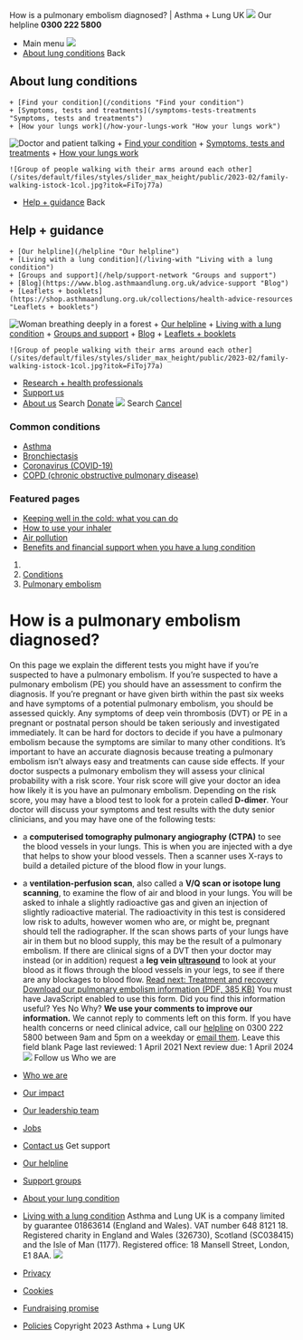 
How is a pulmonary embolism diagnosed? | Asthma + Lung UK
 [![](/themes/custom/asthma-lung-uk/images/aluk-logo.png)](/ "Homepage")
 Our helpline **0300 222 5800**
* Main menu
![](/wingsuit/asthma-lung-uk/images/aluk-logo.png)
* [About lung conditions](#about "About lung conditions")
 Back
 
## About lung conditions
	+ [Find your condition](/conditions "Find your condition")
	+ [Symptoms, tests and treatments](/symptoms-tests-treatments "Symptoms, tests and treatments")
	+ [How your lungs work](/how-your-lungs-work "How your lungs work")
![Doctor and patient talking](/sites/default/files/styles/slider_max_height/public/2023-02/119589.jpg?itok=IfMKqhqJ)
	+ [Find your condition](/conditions)
	+ [Symptoms, tests and treatments](/symptoms-tests-treatments)
	+ [How your lungs work](/how-your-lungs-work)
	
	
	![Group of people walking with their arms around each other](/sites/default/files/styles/slider_max_height/public/2023-02/family-walking-istock-1col.jpg?itok=FiToj77a)
* [Help + guidance](#get-support "Help + guidance")
 Back
 
## Help + guidance
	+ [Our helpline](/helpline "Our helpline")
	+ [Living with a lung condition](/living-with "Living with a lung condition")
	+ [Groups and support](/help/support-network "Groups and support")
	+ [Blog](https://www.blog.asthmaandlung.org.uk/advice-support "Blog")
	+ [Leaflets + booklets](https://shop.asthmaandlung.org.uk/collections/health-advice-resources "Leaflets + booklets")
![Woman breathing deeply in a forest](/sites/default/files/styles/slider_max_height/public/2023-02/A%2BLUK%20Generic73.jpg?itok=IY-jWei3)
	+ [Our helpline](/helpline)
	+ [Living with a lung condition](/living-with)
	+ [Groups and support](/help/support-network)
	+ [Blog](https://www.blog.asthmaandlung.org.uk/advice-support)
	+ [Leaflets + booklets](https://shop.asthmaandlung.org.uk/collections/health-advice-resources "Leaflets and booklets about lung conditions")
	
	
	![Group of people walking with their arms around each other](/sites/default/files/styles/slider_max_height/public/2023-02/family-walking-istock-1col.jpg?itok=FiToj77a)
* [Research + health professionals](/research-health-professionals "Research + health professionals")
* [Support us](/support-us "Support us")
* [About us](/about-us "About us")
Search
[Donate](https://action.asthmaandlung.org.uk/page/99720/donate/1?ea_tracking_id=General_WebsiteALUK_Header_Regular "Donate") 
 [![](/themes/custom/asthma-lung-uk/images/aluk-logo.png)](/ "Homepage")
Search
[Cancel](#)
### Common conditions
* [Asthma](/conditions/asthma)
* [Bronchiectasis](/conditions/bronchiectasis)
* [Coronavirus (COVID-19)](/conditions/coronavirus)
* [COPD (chronic obstructive pulmonary disease)](/conditions/copd-chronic-obstructive-pulmonary-disease)
### Featured pages
* [Keeping well in the cold: what you can do](/living-with/cold-weather)
* [How to use your inhaler](/living-with/inhaler-videos)
* [Air pollution](/living-with/air-pollution)
* [Benefits and financial support when you have a lung condition](/living-with/benefits)
1. 
3. [Conditions](/conditions)
5. [Pulmonary embolism](/conditions/pulmonary-embolism)
# How is a pulmonary embolism diagnosed?
On this page we explain the different tests you might have if you’re suspected to have a pulmonary embolism.
If you’re suspected to have a pulmonary embolism (PE) you should have an assessment to confirm the diagnosis.
If you’re pregnant or have given birth within the past six weeks and have symptoms of a potential pulmonary embolism, you should be assessed quickly. Any symptoms of deep vein thrombosis (DVT) or PE in a pregnant or postnatal person should be taken seriously and investigated immediately.
It can be hard for doctors to decide if you have a pulmonary embolism because the symptoms are similar to many other conditions. It’s important to have an accurate diagnosis because treating a pulmonary embolism isn’t always easy and treatments can cause side effects.
If your doctor suspects a pulmonary embolism they will assess your clinical probability with a risk score. Your risk score will give your doctor an idea how likely it is you have an pulmonary embolism. Depending on the risk score, you may have a blood test to look for a protein called **D-dimer**. Your doctor will discuss your symptoms and test results with the duty senior clinicians, and you may have one of the following tests:
* a **computerised tomography pulmonary angiography (CTPA)** to see the blood vessels in your lungs. This is when you are injected with a dye that helps to show your blood vessels. Then a scanner uses X-rays to build a detailed picture of the blood flow in your lungs.
* a **ventilation-perfusion scan**, also called a **V/Q scan or isotope lung scanning**, to examine the flow of air and blood in your lungs. You will be asked to inhale a slightly radioactive gas and given an injection of slightly radioactive material. The radioactivity in this test is considered low risk to adults, however women who are, or might be, pregnant should tell the radiographer. If the scan shows parts of your lungs have air in them but no blood supply, this may be the result of a pulmonary embolism.
If there are clinical signs of a DVT then your doctor may instead (or in addition) request a **leg vein [ultrasound](https://www.nhs.uk/conditions/ultrasound-scan/)** to look at your blood as it flows through the blood vessels in your legs, to see if there are any blockages to blood flow.
[Read next: Treatment and recovery](https://www.blf.org.uk/support-for-you/pulmonary-embolism/treatment)
 [Download our pulmonary embolism information (PDF, 385 KB)](https://www.blf.org.uk/sites/default/files/Pulmonary_embolism_V4.pdf)
You must have JavaScript enabled to use this form.
Did you find this information useful?
Yes
No
Why?
**We use your comments to improve our information.** We cannot reply to comments left on this form. If you have health concerns or need clinical advice, call our [helpline](/helpline) on 0300 222 5800 between 9am and 5pm on a weekday or [email them](/helpline).
Leave this field blank
Page last reviewed: 
1 April 2021
Next review due: 
1 April 2024
 [![](/sites/default/files/2023-01/footer-logo%20%281%29.png)](/ "Homepage")
Follow us
 Who we are
 
* [Who we are](/about-us/who-we-are)
* [Our impact](/about-us/our-impact)
* [Our leadership team](/about-us/our-leadership-team)
* [Jobs](/work-us)
* [Contact us](/about-us/contact-us)
 Get support
 
* [Our helpline](/helpline)
* [Support groups](/help/support-network)
* [About your lung condition](/conditions)
* [Living with a lung condition](/living-with)
Asthma and Lung UK is a company limited by guarantee 01863614 (England and Wales). VAT number 648 8121 18.
Registered charity in England and Wales (326730), Scotland (SC038415) and the Isle of Man (1177). Registered office: 18 Mansell Street, London, E1 8AA.
[![](/sites/default/files/2023-01/reg-logo%20%281%29.png)](https://www.fundraisingregulator.org.uk)
![]()
![]()
* [Privacy](/privacy-policy)
* [Cookies](/cookies-how-we-use-them)
* [Fundraising promise](/fundraising-promise)
* [Policies](/about-us/policies)
 Copyright 2023 Asthma + Lung UK
 
